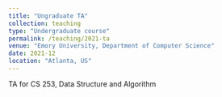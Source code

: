 ```yaml
---
title: "Ungraduate TA"
collection: teaching
type: "Undergraduate course"
permalink: /teaching/2021-ta
venue: "Emory University, Department of Computer Science"
date: 2021-12
location: "Atlanta, US"
---
```


TA for CS 253, Data Structure and Algorithm

